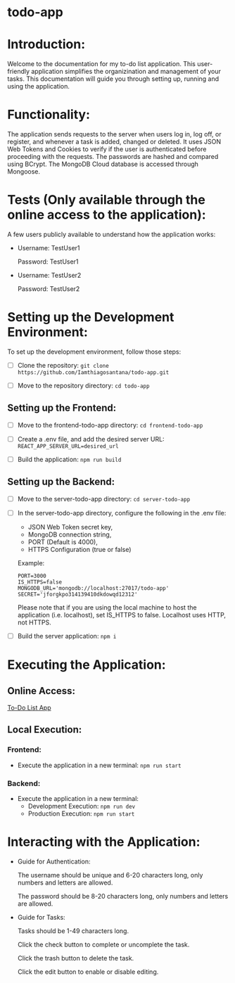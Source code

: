 # todo-app

# Introduction:

Welcome to the documentation for my to-do list application. 
This user-friendly application simplifies the organizination and management of your tasks.
This documentation will guide you through setting up, running and using the application.

# Functionality:

The application sends requests to the server when users log in, log off, or register, and whenever a task is added, changed or deleted.
It uses JSON Web Tokens and Cookies to verify if the user is authenticated before proceeding with the requests.
The passwords are hashed and compared using BCrypt.
The MongoDB Cloud database is accessed through Mongoose.

# Tests (Only available through the online access to the application):

A few users publicly available to understand how the application works:

-  Username: TestUser1

   Password: TestUser1

-  Username: TestUser2

   Password: TestUser2


# Setting up the Development Environment:

To set up the development environment, follow those steps:

- [ ] Clone the repository:
```git clone https://github.com/Iamthiagosantana/todo-app.git```

- [ ] Move to the repository directory:
```cd todo-app```

## Setting up the Frontend:

- [ ] Move to the frontend-todo-app directory:
```cd frontend-todo-app```

- [ ] Create a .env file, and add the desired server URL:
```REACT_APP_SERVER_URL=desired_url```

- [ ] Build the application:
```npm run build```

## Setting up the Backend:

- [ ] Move to the server-todo-app directory:
```cd server-todo-app```
- [ ] In the server-todo-app directory, configure the following in the .env file:
  - JSON Web Token secret key,
  - MongoDB connection string, 
  - PORT (Default is 4000), 
  - HTTPS Configuration (true or false)

  Example:
  ```
  PORT=3000
  IS_HTTPS=false
  MONGODB_URL='mongodb://localhost:27017/todo-app'
  SECRET='jforgkpo314139410dkdowqd12312'
  ```

  Please note that if you are using the local machine to host the application (i.e. localhost), set IS_HTTPS to false. Localhost uses HTTP, not HTTPS.

- [ ] Build the server application:
```npm i```

# Executing the Application:

## Online Access:

[To-Do List App](https://thiagosantana-todo-app.onrender.com/)

## Local Execution:

### Frontend:

- Execute the application in a new terminal:
```npm run start```

### Backend:

- Execute the application in a new terminal:
    - Development Execution:
      ```npm run dev```
    - Production Execution:
      ```npm run start```

# Interacting with the Application:

- Guide for Authentication:
  
  The username should be unique and 6-20 characters long, only numbers and letters are allowed.
  
  The password should be 8-20 characters long, only numbers and letters are allowed.
  
- Guide for Tasks:

  Tasks should be 1-49 characters long.
  
  Click the check button to complete or uncomplete the task.

  Click the trash button to delete the task.

  Click the edit button to enable or disable editing.

  
